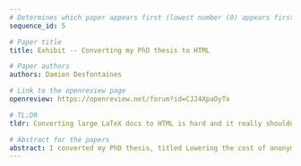 ```yaml
---
# Determines which paper appears first (lowest number (0) appears first)
sequence_id: 5

# Paper title
title: Exhibit -- Converting my PhD thesis to HTML 

# Paper authors
authors: Damien Desfontaines

# Link to the openreview page
openreview: https://openreview.net/forum?id=CJJ4XpaOyTx

# TL;DR
tldr: Converting large LaTeX docs to HTML is hard and it really shouldn't be

# Abstract for the papers
abstract: I converted my PhD thesis, titled Lowering the cost of anonymization, into HTML. The motivation and process are described in a blog post; and I was told that this work could constitute an interesting exhibit submission to the 2021 Rethinking ML Papers workshop at ICLR.
---
```

